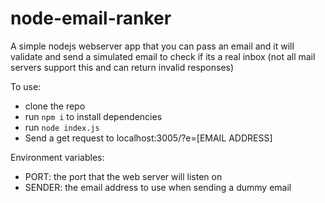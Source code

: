 # node-email-ranker

A simple nodejs webserver app that you can pass an email and it will validate and send a simulated email
to check if its a real inbox (not all mail servers support this and can return invalid responses)

To use:

- clone the repo
- run ```npm i``` to install dependencies
- run ```node index.js```
- Send a get request to localhost:3005/?e=[EMAIL ADDRESS]

Environment variables:

- PORT:   the port that the web server will listen on
- SENDER: the email address to use when sending a dummy email
